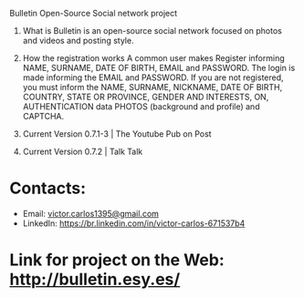 Bulletin
Open-Source Social network project

1. What is
Bulletin is an open-source social network focused on photos and videos and posting style.

2. How the registration works
A common user makes Register informing NAME, SURNAME, DATE OF BIRTH, EMAIL and PASSWORD.
The login is made informing the EMAIL and PASSWORD.
If you are not registered, you must inform the NAME, SURNAME, NICKNAME, DATE OF BIRTH, COUNTRY, STATE OR PROVINCE, GENDER AND INTERESTS, ON, AUTHENTICATION data PHOTOS (background and profile) and CAPTCHA.

3. Current Version
0.7.1-3 | The Youtube Pub on Post

4. Current Version
0.7.2 | Talk Talk

# Contacts:
 * Email: victor.carlos1395@gmail.com
 * LinkedIn: https://br.linkedin.com/in/victor-carlos-671537b4
 
# Link for project on the Web: http://bulletin.esy.es/
